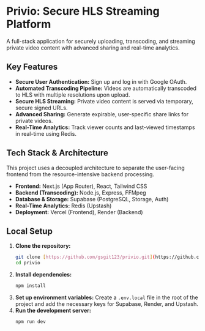 # Privio: Secure HLS Streaming Platform

A full-stack application for securely uploading, transcoding, and streaming private video content with advanced sharing and real-time analytics.

## Key Features
* **Secure User Authentication:** Sign up and log in with Google OAuth.
* **Automated Transcoding Pipeline:** Videos are automatically transcoded to HLS with multiple resolutions upon upload.
* **Secure HLS Streaming:** Private video content is served via temporary, secure signed URLs.
* **Advanced Sharing:** Generate expirable, user-specific share links for private videos.
* **Real-Time Analytics:** Track viewer counts and last-viewed timestamps in real-time using Redis.

## Tech Stack & Architecture
This project uses a decoupled architecture to separate the user-facing frontend from the resource-intensive backend processing.
* **Frontend:** Next.js (App Router), React, Tailwind CSS
* **Backend (Transcoding):** Node.js, Express, FFMpeg
* **Database & Storage:** Supabase (PostgreSQL, Storage, Auth)
* **Real-Time Analytics:** Redis (Upstash)
* **Deployment:** Vercel (Frontend), Render (Backend)


## Local Setup
1.  **Clone the repository:**
    ```bash
    git clone [https://github.com/gsgit123/privio.git](https://github.com/gsgit123/privio.git)
    cd privio
    ```
2.  **Install dependencies:**
    ```bash
    npm install
    ```
3.  **Set up environment variables:**
    Create a `.env.local` file in the root of the project and add the necessary keys for Supabase, Render, and Upstash.
4.  **Run the development server:**
    ```bash
    npm run dev
    ```